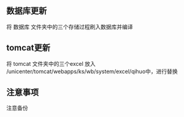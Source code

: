 ## 数据库更新
将 数据库 文件夹中的三个存储过程刷入数据库并编译

## tomcat更新
将 tomcat 文件夹中的三个excel 放入 /unicenter/tomcat/webapps/ks/wb/system/excel/qihuo中，进行替换

## 注意事项

注意备份
